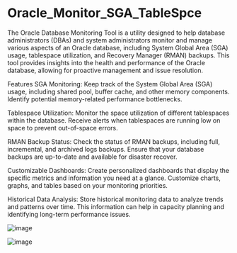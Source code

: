 # Oracle_Monitor_SGA_TableSpce

The Oracle Database Monitoring Tool is a utility designed to help database administrators (DBAs) and system administrators monitor and manage various aspects of an Oracle database, including System Global Area (SGA) usage, tablespace utilization, and Recovery Manager (RMAN) backups. This tool provides insights into the health and performance of the Oracle database, allowing for proactive management and issue resolution.

Features
SGA Monitoring: Keep track of the System Global Area (SGA) usage, including shared pool, buffer cache, and other memory components. Identify potential memory-related performance bottlenecks.

Tablespace Utilization: Monitor the space utilization of different tablespaces within the database. Receive alerts when tablespaces are running low on space to prevent out-of-space errors.

RMAN Backup Status: Check the status of RMAN backups, including full, incremental, and archived logs backups. Ensure that your database backups are up-to-date and available for disaster recover.

Customizable Dashboards: Create personalized dashboards that display the specific metrics and information you need at a glance. Customize charts, graphs, and tables based on your monitoring priorities.

Historical Data Analysis: Store historical monitoring data to analyze trends and patterns over time. This information can help in capacity planning and identifying long-term performance issues.

![image](https://github.com/user-attachments/assets/44d95925-1d2d-4f70-beb1-184ddca9df2c)

![image](https://github.com/user-attachments/assets/d515210b-15ac-41c9-a5cf-19e66f73a983)
